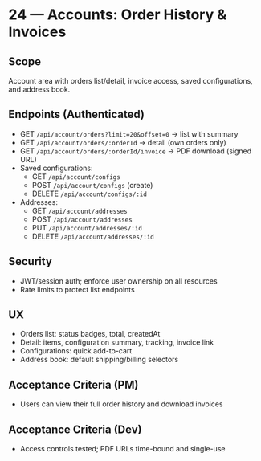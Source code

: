# 24 — Accounts: Order History & Invoices

## Scope
Account area with orders list/detail, invoice access, saved configurations, and address book.

## Endpoints (Authenticated)
- GET `/api/account/orders?limit=20&offset=0` → list with summary
- GET `/api/account/orders/:orderId` → detail (own orders only)
- GET `/api/account/orders/:orderId/invoice` → PDF download (signed URL)
- Saved configurations:
  - GET `/api/account/configs`
  - POST `/api/account/configs` (create)
  - DELETE `/api/account/configs/:id`
- Addresses:
  - GET `/api/account/addresses`
  - POST `/api/account/addresses`
  - PUT `/api/account/addresses/:id`
  - DELETE `/api/account/addresses/:id`

## Security
- JWT/session auth; enforce user ownership on all resources
- Rate limits to protect list endpoints

## UX
- Orders list: status badges, total, createdAt
- Detail: items, configuration summary, tracking, invoice link
- Configurations: quick add-to-cart
- Address book: default shipping/billing selectors

## Acceptance Criteria (PM)
- Users can view their full order history and download invoices

## Acceptance Criteria (Dev)
- Access controls tested; PDF URLs time-bound and single-use